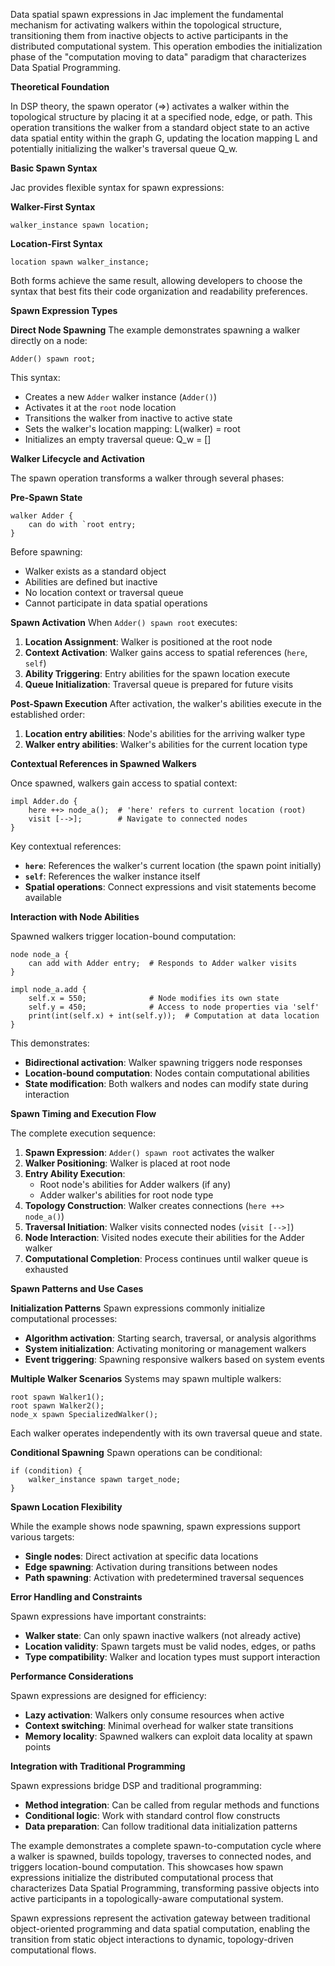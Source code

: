 Data spatial spawn expressions in Jac implement the fundamental mechanism for activating walkers within the topological structure, transitioning them from inactive objects to active participants in the distributed computational system. This operation embodies the initialization phase of the "computation moving to data" paradigm that characterizes Data Spatial Programming.

**Theoretical Foundation**

In DSP theory, the spawn operator (⇒) activates a walker within the topological structure by placing it at a specified node, edge, or path. This operation transitions the walker from a standard object state to an active data spatial entity within the graph G, updating the location mapping L and potentially initializing the walker's traversal queue Q_w.

**Basic Spawn Syntax**

Jac provides flexible syntax for spawn expressions:

**Walker-First Syntax**
```jac
walker_instance spawn location;
```

**Location-First Syntax**  
```jac
location spawn walker_instance;
```

Both forms achieve the same result, allowing developers to choose the syntax that best fits their code organization and readability preferences.

**Spawn Expression Types**

**Direct Node Spawning**
The example demonstrates spawning a walker directly on a node:
```jac
Adder() spawn root;
```

This syntax:
- Creates a new `Adder` walker instance (`Adder()`)
- Activates it at the `root` node location
- Transitions the walker from inactive to active state
- Sets the walker's location mapping: L(walker) = root
- Initializes an empty traversal queue: Q_w = []

**Walker Lifecycle and Activation**

The spawn operation transforms a walker through several phases:

**Pre-Spawn State**
```jac
walker Adder {
    can do with `root entry;
}
```

Before spawning:
- Walker exists as a standard object
- Abilities are defined but inactive
- No location context or traversal queue
- Cannot participate in data spatial operations

**Spawn Activation**
When `Adder() spawn root` executes:
1. **Location Assignment**: Walker is positioned at the root node
2. **Context Activation**: Walker gains access to spatial references (`here`, `self`)
3. **Ability Triggering**: Entry abilities for the spawn location execute
4. **Queue Initialization**: Traversal queue is prepared for future visits

**Post-Spawn Execution**
After activation, the walker's abilities execute in the established order:
1. **Location entry abilities**: Node's abilities for the arriving walker type
2. **Walker entry abilities**: Walker's abilities for the current location type

**Contextual References in Spawned Walkers**

Once spawned, walkers gain access to spatial context:

```jac
impl Adder.do {
    here ++> node_a();  # 'here' refers to current location (root)
    visit [-->];        # Navigate to connected nodes
}
```

Key contextual references:
- **`here`**: References the walker's current location (the spawn point initially)
- **`self`**: References the walker instance itself
- **Spatial operations**: Connect expressions and visit statements become available

**Interaction with Node Abilities**

Spawned walkers trigger location-bound computation:

```jac
node node_a {
    can add with Adder entry;  # Responds to Adder walker visits
}

impl node_a.add {
    self.x = 550;              # Node modifies its own state
    self.y = 450;              # Access to node properties via 'self'
    print(int(self.x) + int(self.y));  # Computation at data location
}
```

This demonstrates:
- **Bidirectional activation**: Walker spawning triggers node responses
- **Location-bound computation**: Nodes contain computational abilities
- **State modification**: Both walkers and nodes can modify state during interaction

**Spawn Timing and Execution Flow**

The complete execution sequence:

1. **Spawn Expression**: `Adder() spawn root` activates the walker
2. **Walker Positioning**: Walker is placed at root node
3. **Entry Ability Execution**: 
   - Root node's abilities for Adder walkers (if any)
   - Adder walker's abilities for root node type
4. **Topology Construction**: Walker creates connections (`here ++> node_a()`)
5. **Traversal Initiation**: Walker visits connected nodes (`visit [-->]`)
6. **Node Interaction**: Visited nodes execute their abilities for the Adder walker
7. **Computational Completion**: Process continues until walker queue is exhausted

**Spawn Patterns and Use Cases**

**Initialization Patterns**
Spawn expressions commonly initialize computational processes:
- **Algorithm activation**: Starting search, traversal, or analysis algorithms
- **System initialization**: Activating monitoring or management walkers
- **Event triggering**: Spawning responsive walkers based on system events

**Multiple Walker Scenarios**
Systems may spawn multiple walkers:
```jac
root spawn Walker1();
root spawn Walker2();
node_x spawn SpecializedWalker();
```

Each walker operates independently with its own traversal queue and state.

**Conditional Spawning**
Spawn operations can be conditional:
```jac
if (condition) {
    walker_instance spawn target_node;
}
```

**Spawn Location Flexibility**

While the example shows node spawning, spawn expressions support various targets:
- **Single nodes**: Direct activation at specific data locations
- **Edge spawning**: Activation during transitions between nodes
- **Path spawning**: Activation with predetermined traversal sequences

**Error Handling and Constraints**

Spawn expressions have important constraints:
- **Walker state**: Can only spawn inactive walkers (not already active)
- **Location validity**: Spawn targets must be valid nodes, edges, or paths
- **Type compatibility**: Walker and location types must support interaction

**Performance Considerations**

Spawn expressions are designed for efficiency:
- **Lazy activation**: Walkers only consume resources when active
- **Context switching**: Minimal overhead for walker state transitions
- **Memory locality**: Spawned walkers can exploit data locality at spawn points

**Integration with Traditional Programming**

Spawn expressions bridge DSP and traditional programming:
- **Method integration**: Can be called from regular methods and functions
- **Conditional logic**: Work with standard control flow constructs
- **Data preparation**: Can follow traditional data initialization patterns

The example demonstrates a complete spawn-to-computation cycle where a walker is spawned, builds topology, traverses to connected nodes, and triggers location-bound computation. This showcases how spawn expressions initialize the distributed computational process that characterizes Data Spatial Programming, transforming passive objects into active participants in a topologically-aware computational system.

Spawn expressions represent the activation gateway between traditional object-oriented programming and data spatial computation, enabling the transition from static object interactions to dynamic, topology-driven computational flows.
